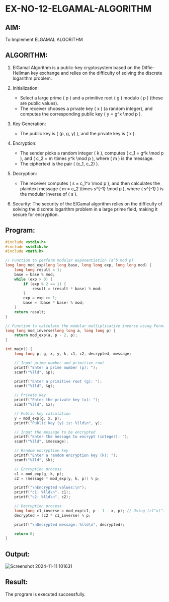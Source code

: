 # EX-NO-12-ELGAMAL-ALGORITHM

## AIM:
To Implement ELGAMAL ALGORITHM

## ALGORITHM:

1. ElGamal Algorithm is a public-key cryptosystem based on the Diffie-Hellman key exchange and relies on the difficulty of solving the discrete logarithm problem.

2. Initialization:
   - Select a large prime \( p \) and a primitive root \( g \) modulo \( p \) (these are public values).
   - The receiver chooses a private key \( x \) (a random integer), and computes the corresponding public key \( y = g^x \mod p \).

3. Key Generation:
   - The public key is \( (p, g, y) \), and the private key is \( x \).

4. Encryption:
   - The sender picks a random integer \( k \), computes \( c_1 = g^k \mod p \), and \( c_2 = m \times y^k \mod p \), where \( m \) is the message.
   - The ciphertext is the pair \( (c_1, c_2) \).

5. Decryption:
   - The receiver computes \( s = c_1^x \mod p \), and then calculates the plaintext message \( m = c_2 \times s^{-1} \mod p \), where \( s^{-1} \) is the modular inverse of \( s \).

6. Security: The security of the ElGamal algorithm relies on the difficulty of solving the discrete logarithm problem in a large prime field, making it secure for encryption.

## Program:
```c
#include <stdio.h>
#include <stdlib.h>
#include <math.h>

// Function to perform modular exponentiation (a^b mod p)
long long mod_exp(long long base, long long exp, long long mod) {
    long long result = 1;
    base = base % mod;
    while (exp > 0) {
        if (exp % 2 == 1) {
            result = (result * base) % mod;
        }
        exp = exp >> 1;
        base = (base * base) % mod;
    }
    return result;
}

// Function to calculate the modular multiplicative inverse using Fermat's Little Theorem
long long mod_inverse(long long a, long long p) {
    return mod_exp(a, p - 2, p);
}

int main() {
    long long p, g, x, y, k, c1, c2, decrypted, message;

    // Input prime number and primitive root
    printf("Enter a prime number (p): ");
    scanf("%lld", &p);

    printf("Enter a primitive root (g): ");
    scanf("%lld", &g);

    // Private key
    printf("Enter the private key (x): ");
    scanf("%lld", &x);

    // Public key calculation
    y = mod_exp(g, x, p);
    printf("Public key (y) is: %lld\n", y);

    // Input the message to be encrypted
    printf("Enter the message to encrypt (integer): ");
    scanf("%lld", &message);

    // Random encryption key
    printf("Enter a random encryption key (k): ");
    scanf("%lld", &k);

    // Encryption process
    c1 = mod_exp(g, k, p);
    c2 = (message * mod_exp(y, k, p)) % p;

    printf("\nEncrypted values:\n");
    printf("c1: %lld\n", c1);
    printf("c2: %lld\n", c2);

    // Decryption process
    long long c1_inverse = mod_exp(c1, p - 1 - x, p); // Using (c1^x)^(-1) mod p
    decrypted = (c2 * c1_inverse) % p;

    printf("\nDecrypted message: %lld\n", decrypted);

    return 0;
}
```


## Output:
![Screenshot 2024-11-11 101631](https://github.com/user-attachments/assets/de55c4a8-c55b-48a9-8c36-d23f4ffd5351)


## Result:
The program is executed successfully.
